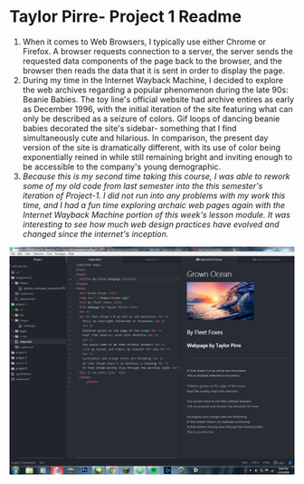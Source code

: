 # Taylor Pirre- Project 1 Readme
1. When it comes to Web Browsers, I typically use either Chrome or Firefox. A browser requests connection to a server, the server sends the requested data components of the page back to the browser, and the browser then reads the data that it is sent in order to display the page.
2. During my time in the Internet Wayback Machine, I decided to explore the web archives regarding a popular phenomenon during the late 90s: Beanie Babies. The toy line's official website had archive entires as early as December 1996, with the initial iteration of the site featuring what can only be described as a seizure of colors. Gif loops of dancing beanie babies decorated the site's sidebar- something that I find simultaneously cute and hilarious. In comparison, the present day version of the site is dramatically different, with its use of color being exponentially reined in while still remaining bright and inviting enough to be accessible to the company's young demographic.
3. *Because this is my second time taking this course, I was able to rework some of my old code from last semester into the this semester's iteration of Project-1. I did not run into any problems with my work this time, and I had a fun time exploring archaic web pages again with the Internet Wayback Machine portion of this week's lesson module. It was interesting to see how much web design practices have evolved and changed since the internet's inception.*

![image](./images/workspace.JPG)

